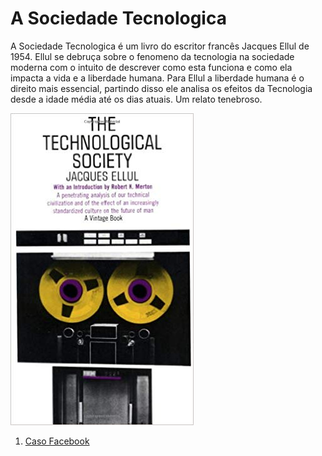 # A Sociedade Tecnologica

A Sociedade Tecnologica é um livro do escritor francês Jacques Ellul de 1954. Ellul se debruça sobre o fenomeno da tecnologia na sociedade moderna com o intuito de descrever como esta funciona e como ela impacta a vida e a liberdade humana. Para Ellul a liberdade humana é o direito mais essencial, partindo disso ele analisa os efeitos da Tecnologia desde a idade média até os dias atuais. Um relato tenebroso.

![Capa](./resources/the-technological-society-cover.jpg)

1. [Caso Facebook](./cases/Facebook.md)